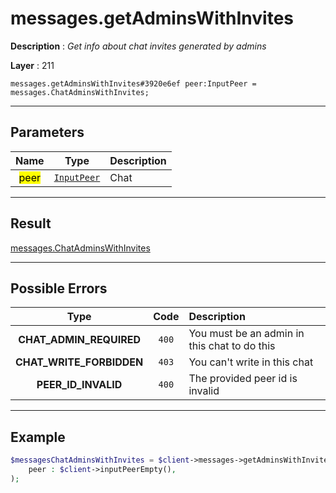# messages.getAdminsWithInvites

**Description** : *Get info about chat invites generated by admins*

**Layer** : 211

```tl
messages.getAdminsWithInvites#3920e6ef peer:InputPeer = messages.ChatAdminsWithInvites;
```

---

## Parameters

| Name | Type | Description |
| :---: | :---: | :--- |
| <mark>peer</mark> | [`InputPeer`](type/InputPeer) | Chat |

---

## Result

[messages.ChatAdminsWithInvites](type/messages.ChatAdminsWithInvites)

---

## Possible Errors

| Type | Code | Description |
| :---: | :---: | :--- |
| **CHAT_ADMIN_REQUIRED** | `400` | You must be an admin in this chat to do this |
| **CHAT_WRITE_FORBIDDEN** | `403` | You can't write in this chat |
| **PEER_ID_INVALID** | `400` | The provided peer id is invalid |

---

## Example

```php
$messagesChatAdminsWithInvites = $client->messages->getAdminsWithInvites(
	peer : $client->inputPeerEmpty(),
);
```